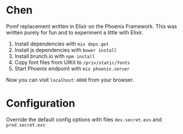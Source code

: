 # Chen

Pomf replacement written in Elixir on the Phoenix Framework. This was written purely for fun and to experiment a little with Elixir.

1. Install dependencies with `mix deps.get`
2. Install js dependencies with `bower install`
3. Install brunch.io with `npm install`
4. Copy font files from UIKit to `/priv/static/fonts`
5. Start Phoenix endpoint with `mix phoenix.server`

Now you can visit `localhost:4000` from your browser.

# Configuration

Override the default config options with files `dev.secret.exs` and `prod.secret.exs`
